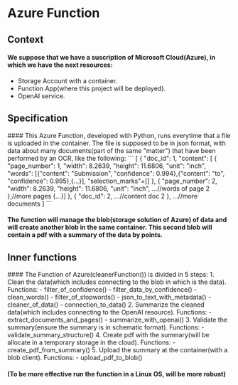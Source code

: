 <h1>Azure Function</h1>

<h2>Context</h2>

#### We suppose that we have a suscription of Microsoft Cloud(Azure), in which we have the next resources:
- Storage Account with a container.
- Function App(where this project will be deployed).
- OpenAI service.

<h2>Specification</h2>
#### This Azure Function, developed with Python, runs everytime that a file is uploaded in the container. The file is supposed to be in json format, with data about many documents(part of the same "matter") that have been performed by an OCR, like the following: 
```
[
  {
    "doc_id": 1,
    "content": [
      {
        "page_number": 1,
        "width": 8.2639,
        "height": 11.6806,
        "unit": "inch",
        "words": [{"content": "Submission", "confidence": 0.994},{"content": "to", "confidence": 0.995},{...}],
        "selection_marks"=[]
      },
      {
        "page_number": 2,
        "width": 8.2639,
        "height": 11.6806,
        "unit": "inch",
        ...//words of page 2
      },//more pages
      {...}]
    },
    {
      "doc_id": 2,
      ...//content doc 2
  },
    ...//more documents
]
```

#### The function will manage the blob(storage solution of Azure) of data and will create another blob in the same container. This second blob will contain a pdf with a summary of the data by points.

<h2>Inner functions</h2>
#### The Function of Azure(cleanerFunction()) is divided in 5 steps: 
  1. Clean the data(which includes connecting to the blob in which is the data). Functions:
    - filter_of_confidence()
    - filter_data_by_confidence()
    - clean_words()
    - filter_of_stopwords()
    - json_to_text_with_metadata()
    - cleaner_of_data()
    - connection_to_data()    
  2. Summarize the cleaned data(which includes connecting to the OpenAI resource). Functions:
    - extract_documents_and_pages()
    - summarize_with_openai()
  3. Validate the summary(ensure the summary is in schematic format). Functions:
    - validate_summary_structure()
  4. Create pdf with the summary(will be allocate in a temporary storage in the cloud). Functions:
    - create_pdf_from_summary()
  5. Upload the summary at the container(with a blob client). Functions:
    - upload_pdf_to_blob()

#### (To be more effective run the function in a Linux OS, will be more robust)

    
      
        
        
          
  

